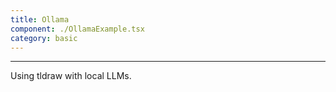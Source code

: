 ```yaml
---
title: Ollama
component: ./OllamaExample.tsx
category: basic
---
```


---

Using tldraw with local LLMs.
